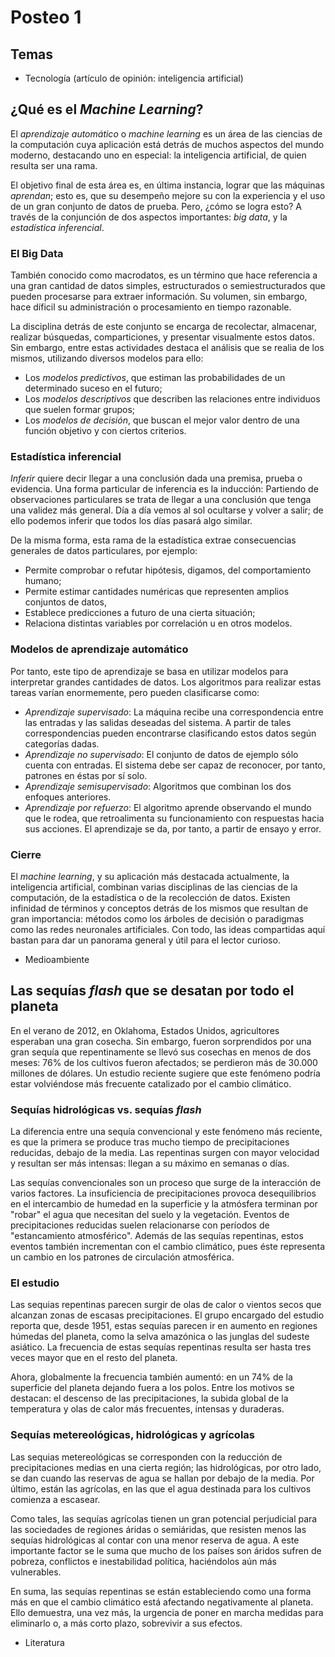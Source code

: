 # Posteo 1

## Temas

- Tecnología (artículo de opinión: inteligencia artificial)

## ¿Qué es el *Machine Learning*?

El *aprendizaje automático* o *machine learning* es un área de las ciencias de la computación cuya aplicación está detrás de muchos aspectos del mundo moderno, destacando uno en especial: la inteligencia artificial, de quien resulta ser una rama. 

El objetivo final de esta área es, en última instancia, lograr que las máquinas *aprendan*; esto es, que su desempeño mejore su con la experiencia y el uso de un gran conjunto de datos de prueba. Pero, ¿cómo se logra esto? A través de la conjunción de dos aspectos importantes: *big data*, y la *estadística inferencial*.

### El Big Data

También conocido como macrodatos, es un término que hace referencia a una gran cantidad de datos simples, estructurados o semiestructurados que pueden procesarse para extraer información. Su volumen, sin embargo, hace díficil su administración o procesamiento en tiempo razonable. 

La disciplina detrás de este conjunto se encarga de recolectar, almacenar, realizar búsquedas, comparticiones, y presentar visualmente estos datos. Sin embargo, entre estas actividades destaca el análisis que se realia de los mismos, utilizando diversos modelos para ello:
- Los *modelos predictivos*, que estiman las probabilidades de un determinado suceso en el futuro;
- Los *modelos descriptivos* que describen las relaciones entre individuos que suelen formar grupos;
- Los *modelos de decisión*, que buscan el mejor valor dentro de una función objetivo y con ciertos criterios.

### Estadística inferencial

*Inferir* quiere decir llegar a una conclusión dada una premisa, prueba o evidencia. Una forma particular de inferencia es la inducción: Partiendo de observaciones particulares se trata de llegar a una conclusión que tenga una validez más general. Día a día vemos al sol ocultarse y volver a salir; de ello podemos inferir que todos los días pasará algo similar. 

De la misma forma, esta rama de la estadística extrae consecuencias generales de datos particulares, por ejemplo:
- Permite comprobar o refutar hipótesis, digamos, del comportamiento humano;
- Permite estimar cantidades numéricas que representen amplios conjuntos de datos,
- Establece predicciones a futuro de una cierta situación;
- Relaciona distintas variables por correlación u en otros modelos.

### Modelos de aprendizaje automático

Por tanto, este tipo de aprendizaje se basa en utilizar modelos para interpretar grandes cantidades de datos. Los algoritmos para realizar estas tareas varían enormemente, pero pueden clasificarse como:

- *Aprendizaje supervisado*: La máquina recibe una correspondencia entre las entradas y las salidas deseadas del sistema. A partir de tales correspondencias pueden encontrarse clasificando estos datos según categorías dadas.
- *Aprendizaje no supervisado*: El conjunto de datos de ejemplo sólo cuenta con entradas. El sistema debe ser capaz de reconocer, por tanto, patrones en éstas por sí solo.
- *Aprendizaje semisupervisado*: Algoritmos que combinan los dos enfoques anteriores.
- *Aprendizaje por refuerzo*: El algoritmo aprende observando el mundo que le rodea, que retroalimenta su funcionamiento con respuestas hacia sus acciones. El aprendizaje se da, por tanto, a partir de ensayo y error.

### Cierre

El *machine learning*, y su aplicación más destacada actualmente, la inteligencia artificial, combinan varias disciplinas de las ciencias de la computación, de la estadística o de la recolección de datos. Existen infinidad de términos y conceptos detrás de los mismos que resultan de gran importancia: métodos como los árboles de decisión o paradigmas como las redes neuronales artificiales. Con todo, las ideas compartidas aquí bastan para dar un panorama general y útil para el lector curioso.



- Medioambiente

## Las sequías *flash* que se desatan por todo el planeta

En el verano de 2012, en Oklahoma, Estados Unidos, agricultores esperaban una gran cosecha. Sin embargo, fueron sorprendidos por una gran sequía que repentinamente se llevó sus cosechas en menos de dos meses: 76% de los cultivos fueron afectados; se perdieron más de 30.000 millones de dólares. Un estudio reciente sugiere que este fenómeno podría estar volviéndose más frecuente catalizado por el cambio climático.

### Sequías hidrológicas vs. sequías *flash*

La diferencia entre una sequía convencional y este fenómeno más reciente, es que la primera se produce tras mucho tiempo de precipitaciones reducidas, debajo de la media. Las repentinas surgen con mayor velocidad y resultan ser más intensas: llegan a su máximo en semanas o días. 

Las sequías convencionales son un proceso que surge de la interacción de varios factores. La insuficiencia de precipitaciones provoca desequilibrios en el intercambio de humedad en la superficie y la atmósfera terminan por "robar" el agua que necesitan del suelo y la vegetación. Eventos de precipitaciones reducidas suelen relacionarse con períodos de "estancamiento atmosférico". Además de las sequías repentinas, estos eventos también incrementan con el cambio climático, pues éste representa un cambio en los patrones de circulación atmosférica. 

### El estudio

Las sequias repentinas parecen surgir de olas de calor o vientos secos que alcanzan zonas de escasas precipitaciones. El grupo encargado del estudio reporta que, desde 1951, estas sequías parecen ir en aumento en regiones húmedas del planeta, como la selva amazónica o las junglas del s­udeste asiático. La frecuencia de estas sequías repentinas resulta ser hasta tres veces mayor que en el resto del planeta. 

Ahora, globalmente la frecuencia también aumentó: en un 74% de la superficie del planeta dejando fuera a los polos. Entre los motivos se destacan: el descenso de las precipitaciones, la subida global de la temperatura y olas de calor más frecuentes, intensas y duraderas.

### Sequías metereológicas, hidrológicas y agrícolas

Las sequias metereológicas se corresponden con la reducción de precipitaciones medias en una cierta región; las hidrológicas, por otro lado, se dan cuando las reservas de agua se hallan por debajo de la media. Por último, están las agrícolas, en las que el agua destinada para los cultivos comienza a escasear.

Como tales, las sequías agrícolas tienen un gran potencial perjudicial para las sociedades de regiones áridas o semiáridas, que resisten menos las sequías hidrológicas al contar con una menor reserva de agua. A este importante factor se le suma que mucho de los países son áridos sufren de pobreza, conflictos e inestabilidad política, haciéndolos aún más vulnerables.

En suma, las sequías repentinas se están estableciendo como una forma más en que el cambio climático está afectando negativamente al planeta. Ello demuestra, una vez más, la urgencia de poner en marcha medidas para eliminarlo o, a más corto plazo, sobrevivir a sus efectos.

- Literatura